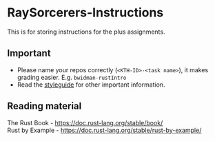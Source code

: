 # RaySorcerers-Instructions

This is for storing instructions for the plus assignments.

## Important
* Please name your repos correctly (``<KTH-ID>-<task name>``), it makes grading easier. E.g. ``bwidman-rustIntro``
* Read the [styleguide](STYLEGUIDE.md) for other important information.

## Reading material
The Rust Book - https://doc.rust-lang.org/stable/book/  
Rust by Example - https://doc.rust-lang.org/stable/rust-by-example/ 
